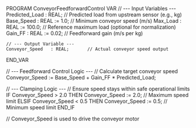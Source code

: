 PROGRAM ConveyorFeedforwardControl
VAR
    // --- Input Variables ---
    Predicted_Load   : REAL;       // Predicted load from upstream sensor (e.g., kg)
    Base_Speed       : REAL := 1.0; // Minimum conveyor speed (m/s)
    Max_Load         : REAL := 100.0; // Reference maximum load (optional for normalization)
    Gain_FF          : REAL := 0.02;  // Feedforward gain (m/s per kg)

    // --- Output Variable ---
    Conveyor_Speed   : REAL;       // Actual conveyor speed output
END_VAR

// --- Feedforward Control Logic ---
// Calculate target conveyor speed
Conveyor_Speed := Base_Speed + Gain_FF * Predicted_Load;

// --- Clamping Logic ---
// Ensure speed stays within safe operational limits
IF Conveyor_Speed > 2.0 THEN
    Conveyor_Speed := 2.0;         // Maximum speed limit
ELSIF Conveyor_Speed < 0.5 THEN
    Conveyor_Speed := 0.5;         // Minimum speed limit
END_IF

// Conveyor_Speed is used to drive the conveyor motor
